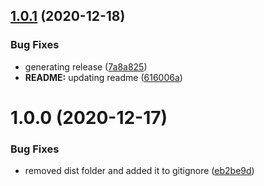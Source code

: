 ## [1.0.1](http://bitbucket.org/adaptavistlabs/module-secret-generator/compare/v1.0.0...v1.0.1) (2020-12-18)


### Bug Fixes

* generating release ([7a8a825](http://bitbucket.org/adaptavistlabs/module-secret-generator/commits/7a8a82529e039056e9e4c0a42e59a4f79de26776))
* **README:** updating readme ([616006a](http://bitbucket.org/adaptavistlabs/module-secret-generator/commits/616006aad81495170c1abef558dc4953fb4bdfc8))

# 1.0.0 (2020-12-17)


### Bug Fixes

* removed dist folder and added it to gitignore ([eb2be9d](http://bitbucket.org/adaptavistlabs/module-secret-generator/commits/eb2be9d5423b25b91ec3d30543cd0989f99570d3))
